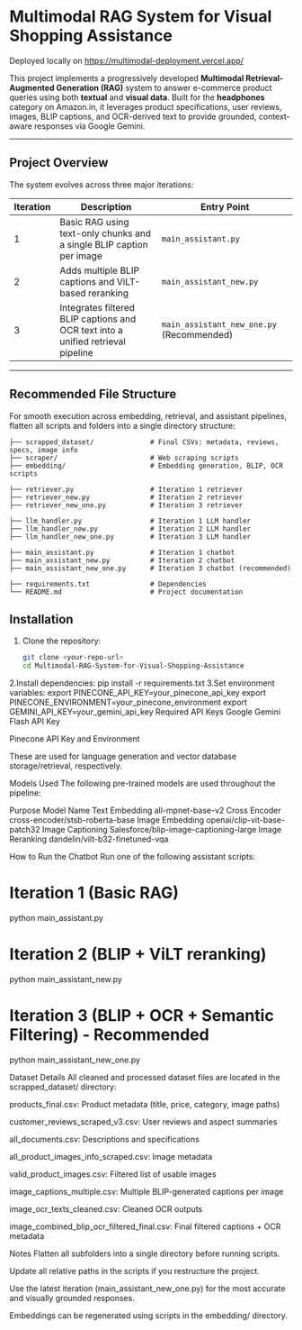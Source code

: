 # Multimodal RAG System for Visual Shopping Assistance
Deployed locally on https://multimodal-deployment.vercel.app/


This project implements a progressively developed **Multimodal Retrieval-Augmented Generation (RAG)** system to answer e-commerce product queries using both **textual** and **visual data**. Built for the **headphones** category on Amazon.in, it leverages product specifications, user reviews, images, BLIP captions, and OCR-derived text to provide grounded, context-aware responses via Google Gemini.

---

## Project Overview

The system evolves across three major iterations:

| Iteration | Description                                                    | Entry Point                   |
|-----------|----------------------------------------------------------------|------------------------------|
| 1         | Basic RAG using text-only chunks and a single BLIP caption per image | `main_assistant.py`           |
| 2         | Adds multiple BLIP captions and ViLT-based reranking           | `main_assistant_new.py`       |
| 3         | Integrates filtered BLIP captions and OCR text into a unified retrieval pipeline | `main_assistant_new_one.py` (Recommended) |

---

## Recommended File Structure

For smooth execution across embedding, retrieval, and assistant pipelines, flatten all scripts and folders into a single directory structure:


```project-root/
├── scrapped_dataset/              # Final CSVs: metadata, reviews, specs, image info
├── scraper/                       # Web scraping scripts
├── embedding/                     # Embedding generation, BLIP, OCR scripts

├── retriever.py                   # Iteration 1 retriever
├── retriever_new.py               # Iteration 2 retriever
├── retriever_new_one.py           # Iteration 3 retriever

├── llm_handler.py                 # Iteration 1 LLM handler
├── llm_handler_new.py             # Iteration 2 LLM handler
├── llm_handler_new_one.py         # Iteration 3 LLM handler

├── main_assistant.py              # Iteration 1 chatbot
├── main_assistant_new.py          # Iteration 2 chatbot
├── main_assistant_new_one.py      # Iteration 3 chatbot (recommended)

├── requirements.txt               # Dependencies
└── README.md                      # Project documentation
```
## Installation

1. Clone the repository:

   ```bash
   git clone <your-repo-url>
   cd Multimodal-RAG-System-for-Visual-Shopping-Assistance
2.Install dependencies:
pip install -r requirements.txt
3.Set environment variables:
export PINECONE_API_KEY=your_pinecone_api_key
export PINECONE_ENVIRONMENT=your_pinecone_environment
export GEMINI_API_KEY=your_gemini_api_key
Required API Keys
Google Gemini Flash API Key

Pinecone API Key and Environment

These are used for language generation and vector database storage/retrieval, respectively.

Models Used
The following pre-trained models are used throughout the pipeline:

Purpose	Model Name
Text Embedding	all-mpnet-base-v2
Cross Encoder	cross-encoder/stsb-roberta-base
Image Embedding	openai/clip-vit-base-patch32
Image Captioning	Salesforce/blip-image-captioning-large
Image Reranking	dandelin/vilt-b32-finetuned-vqa


How to Run the Chatbot
Run one of the following assistant scripts:

# Iteration 1 (Basic RAG)
python main_assistant.py

# Iteration 2 (BLIP + ViLT reranking)
python main_assistant_new.py

# Iteration 3 (BLIP + OCR + Semantic Filtering) - Recommended
python main_assistant_new_one.py

Dataset Details
All cleaned and processed dataset files are located in the scrapped_dataset/ directory:

products_final.csv: Product metadata (title, price, category, image paths)

customer_reviews_scraped_v3.csv: User reviews and aspect summaries

all_documents.csv: Descriptions and specifications

all_product_images_info_scraped.csv: Image metadata

valid_product_images.csv: Filtered list of usable images

image_captions_multiple.csv: Multiple BLIP-generated captions per image

image_ocr_texts_cleaned.csv: Cleaned OCR outputs

image_combined_blip_ocr_filtered_final.csv: Final filtered captions + OCR metadata

Notes
Flatten all subfolders into a single directory before running scripts.

Update all relative paths in the scripts if you restructure the project.

Use the latest iteration (main_assistant_new_one.py) for the most accurate and visually grounded responses.

Embeddings can be regenerated using scripts in the embedding/ directory.

